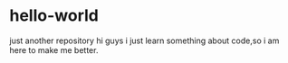 # hello-world
just another repository
hi guys
i just learn something about code,so i am here to make me better.
